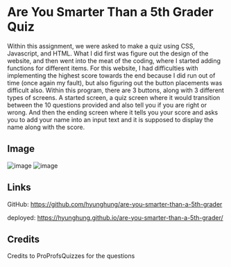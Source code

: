 # Are You Smarter Than a 5th Grader Quiz

Within this assignment, we were asked to make a quiz using CSS, Javascript, and HTML. What I did first was figure out the design of the website, and then went into the meat of the coding, where I started adding functions for different items. 
For this website, I had difficulties with implementing the highest score towards the end because I did run out of time (once again my fault), but also figuring out the button placements was difficult also. Within this program, there are 3 buttons,
along with 3 different types of screens. A started screen, a quiz screen where it would transition between the 10 questions provided and also tell you if you are right or wrong. And then the ending screen where it tells you your score and asks you to 
add your name into an input text and it is supposed to display the name along with the score. 

## Image 

![image](https://github.com/hyunghung/are-you-smarter-than-a-5th-grader/assets/97567582/3313a1fe-63c9-4624-9160-d73403843696)
![image](https://github.com/hyunghung/are-you-smarter-than-a-5th-grader/assets/97567582/d3c6f775-fb7d-46c9-85d6-3576b6da8b5d)


## Links 
GitHub: https://github.com/hyunghung/are-you-smarter-than-a-5th-grader

deployed: https://hyunghung.github.io/are-you-smarter-than-a-5th-grader/

## Credits
Credits to ProProfsQuizzes for the questions 

